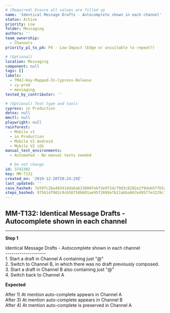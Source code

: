 ```yaml
---
# (Required) Ensure all values are filled up
name: 'Identical Message Drafts - Autocomplete shown in each channel'
status: Active
priority: Low
folder: Messaging
authors: ''
team_ownership:
  - Channels
priority_p1_to_p4: P4 - Low-Impact (Edge or unsuitable to repeat?)

# (Optional)
location: Messaging
component: null
tags: []
labels:
  - TM4J-Key-Mapped-In-Cypress-Release
  - cy-prod
  - messaging
tested_by_contributor: ''

# (Optional) Test type and tools
cypress: in Production
detox: null
mmctl: null
playwright: null
rainforest:
  - Mobile v1
  - in Production
  - Mobile V2 Android
  - Mobile V2 iOS
manual_test_environments:
  - Automated - No manual tests needed

  # Do not change
id: 3742302
key: MM-T132
created_on: '2019-12-20T20:24:29Z'
last_updated: ''
case_hashed: 7e59fc2ba49341dda6ab33808febf3e9f2dc79d3c8282e2f9deb5ffb5a03050e25bc2c423f8d42cfc252384b23d201bb
steps_hashed: 975614f902c9cb58758b691ae95f2899a7b11abba067ed9577e3229c10490d82f47299d5c4de5408d3db2db95461e76c
---
```


<!-- (Auto-generated) Based on frontmatter's "key" and "name" -->

## MM-T132: Identical Message Drafts - Autocomplete shown in each channel

---

**Step 1**

Identical Message Drafts - Autocomplete shown in each channel\
\--------------------\
1\. Start a draft in Channel A containing just "@"\
2\. Switch to Channel B, in which there was no draft previously composed.\
3\. Start a draft in Channel B also containing just "@"\
4\. Switch back to Channel A

**Expected**

After 1) At mention auto-complete appears in Channel A\
After 3) At mention auto-complete appears in Channel B\
After 4) At mention auto-complete is preserved in Channel A
